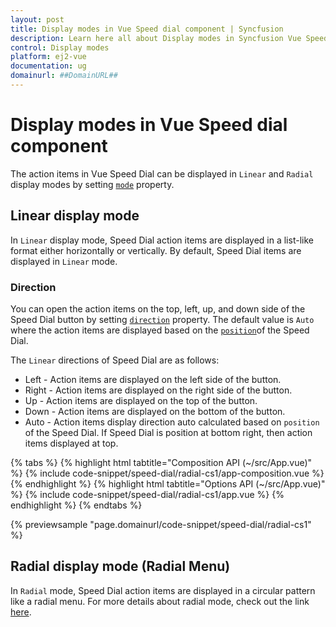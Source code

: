 ```yaml
---
layout: post
title: Display modes in Vue Speed dial component | Syncfusion
description: Learn here all about Display modes in Syncfusion Vue Speed dial component of Syncfusion Essential JS 2 and more.
control: Display modes 
platform: ej2-vue
documentation: ug
domainurl: ##DomainURL##
---
```


# Display modes in Vue Speed dial component

The action items in Vue Speed Dial can be displayed in `Linear` and `Radial` display modes by setting [`mode`](https://ej2.syncfusion.com/vue/documentation/api/speed-dial/#mode) property.

## Linear display mode

In `Linear` display mode, Speed Dial action items are displayed in a list-like format either horizontally or vertically. By default, Speed Dial items are displayed in `Linear` mode.

### Direction

You can open the action items on the top, left, up, and down side of the Speed Dial button by setting [`direction`](https://ej2.syncfusion.com/vue/documentation/api/speed-dial/#direction) property. The default value is `Auto` where the action items are displayed based on the [`position`](https://ej2.syncfusion.com/vue/documentation/api/speed-dial/#position)of the Speed Dial.

The `Linear` directions of Speed Dial are as follows:

* Left - Action items are displayed on the left side of the button.
* Right - Action items are displayed on the right side of the button.
* Up - Action items are displayed on the top of the button.
* Down - Action items are displayed on the bottom of the button.
* Auto - Action items display direction auto calculated based on `position` of the Speed Dial. If Speed Dial is position at bottom right, then action items displayed at top.

{% tabs %}
{% highlight html tabtitle="Composition API (~/src/App.vue)" %}
{% include code-snippet/speed-dial/radial-cs1/app-composition.vue %}
{% endhighlight %}
{% highlight html tabtitle="Options API (~/src/App.vue)" %}
{% include code-snippet/speed-dial/radial-cs1/app.vue %}
{% endhighlight %}
{% endtabs %}
        
{% previewsample "page.domainurl/code-snippet/speed-dial/radial-cs1" %}

## Radial display mode (Radial Menu)

In `Radial` mode, Speed Dial action items are displayed in a circular pattern like a radial menu. For more details about radial mode, check out the link [here](https://ej2.syncfusion.com/vue/documentation/speed-dial/radial-menu/).